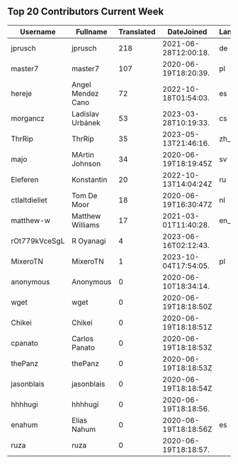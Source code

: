 ## Top 20 Contributors Current Week ##
|Username|Fullname|Translated|DateJoined|Language|
|--------|--------|----------|----------|-------|
|jprusch|jprusch|218|2021-06-28T12:00:18.|de|
|master7|master7|107|2020-06-19T18:20:39.|pl|
|hereje|Angel Mendez Cano|72|2022-10-18T01:54:03.|es|
|morgancz|Ladislav Urbánek|53|2023-03-28T10:19:33.|cs|
|ThrRip|ThrRip|35|2023-05-13T21:46:16.|zh_Hans|
|majo|MArtin Johnson|34|2020-06-19T18:19:45Z|sv|
|Eleferen|Konstantin|20|2022-10-13T14:04:24Z|ru|
|ctlaltdieliet|Tom De Moor|18|2020-06-19T16:30:47Z|nl|
|matthew-w|Matthew Williams|17|2021-03-01T11:40:28.|en_AU|
|rOt779kVceSgL|R Oyanagi|4|2023-06-16T02:12:43.||
|MixeroTN|MixeroTN|1|2023-10-04T17:54:05.|pl|
|anonymous|Anonymous|0|2020-06-10T18:34:14.||
|wget|wget|0|2020-06-19T18:18:50Z||
|Chikei|Chikei|0|2020-06-19T18:18:51Z||
|cpanato|Carlos Panato|0|2020-06-19T18:18:53Z||
|thePanz|thePanz|0|2020-06-19T18:18:53Z||
|jasonblais|jasonblais|0|2020-06-19T18:18:54Z||
|hhhhugi|hhhhugi|0|2020-06-19T18:18:56.||
|enahum|Elias  Nahum|0|2020-06-19T18:18:56Z|es|
|ruza|ruza|0|2020-06-19T18:18:57.||
